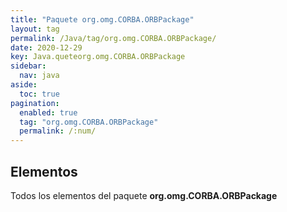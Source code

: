 ```yaml
---
title: "Paquete org.omg.CORBA.ORBPackage"
layout: tag
permalink: /Java/tag/org.omg.CORBA.ORBPackage/
date: 2020-12-29
key: Java.queteorg.omg.CORBA.ORBPackage
sidebar: 
  nav: java
aside: 
  toc: true
pagination: 
  enabled: true
  tag: "org.omg.CORBA.ORBPackage"
  permalink: /:num/
---
```


<h2>Elementos</h2>
Todos los elementos del paquete <strong>org.omg.CORBA.ORBPackage</strong>

